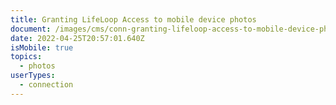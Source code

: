 ```yaml
---
title: Granting LifeLoop Access to mobile device photos
document: /images/cms/conn-granting-lifeloop-access-to-mobile-device-photos.pdf
date: 2022-04-25T20:57:01.640Z
isMobile: true
topics:
  - photos
userTypes:
  - connection
---
```

